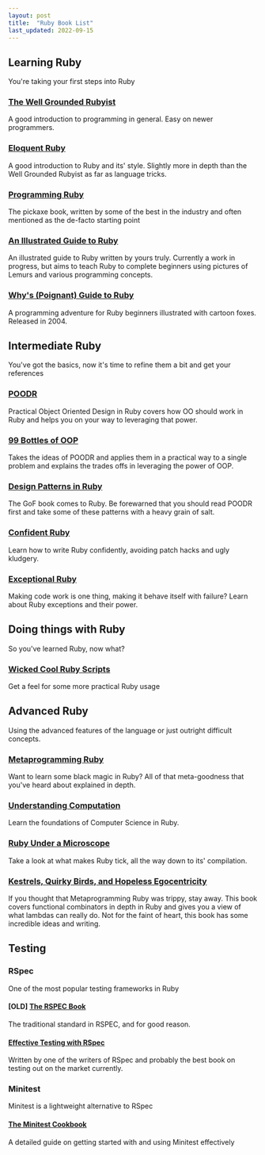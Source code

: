 ```yaml
---
layout: post
title:  "Ruby Book List"
last_updated: 2022-09-15
---
```


## Learning Ruby

You're taking your first steps into Ruby

### [The Well Grounded Rubyist](https://www.amazon.com/Well-Grounded-Rubyist-David-Black/dp/1617291692)

A good introduction to programming in general. Easy on newer programmers.

### [Eloquent Ruby](https://www.amazon.com/Eloquent-Ruby-Addison-Wesley-Professional/dp/0321584104)

A good introduction to Ruby and its' style. Slightly more in depth than the Well Grounded Rubyist as far as language tricks.

### [Programming Ruby](https://www.amazon.com/Programming-Ruby-1-9-2-0-Programmers/dp/1937785491)

The pickaxe book, written by some of the best in the industry and often mentioned as the de-facto starting point

### [An Illustrated Guide to Ruby](https://baweaver.gitbooks.io/an-illustrated-guide-to-ruby/content/)

An illustrated guide to Ruby written by yours truly. Currently a work in progress, but aims to teach Ruby to complete beginners using pictures of Lemurs and various programming concepts.

### [Why's (Poignant) Guide to Ruby](http://poignant.guide)

A programming adventure for Ruby beginners illustrated with cartoon foxes. Released in 2004.

## Intermediate Ruby

You've got the basics, now it's time to refine them a bit and get your references

### [POODR](https://www.amazon.com/Practical-Object-Oriented-Design-Ruby-Addison-Wesley/dp/0321721330)

Practical Object Oriented Design in Ruby covers how OO should work in Ruby and helps you on your way to leveraging that power.

### [99 Bottles of OOP](https://sandimetz.com/99bottles)

Takes the ideas of POODR and applies them in a practical way to a single problem and explains the trades offs in leveraging the power of OOP.

### [Design Patterns in Ruby](https://www.amazon.com/Design-Patterns-Ruby-Russ-Olsen/dp/0321490452)

The GoF book comes to Ruby. Be forewarned that you should read POODR first and take some of these patterns with a heavy grain of salt.

### [Confident Ruby](https://www.amazon.com/Confident-Ruby-Patterns-Joyful-Coding-ebook/dp/B00ETE0D2S)

Learn how to write Ruby confidently, avoiding patch hacks and ugly kludgery.

### [Exceptional Ruby](https://pragprog.com/book/ager/exceptional-ruby)

Making code work is one thing, making it behave itself with failure? Learn about Ruby exceptions and their power.

## Doing things with Ruby

So you've learned Ruby, now what?

### [Wicked Cool Ruby Scripts](https://www.amazon.com/Wicked-Cool-Ruby-Scripts-Steve-ebook/dp/B002N3M6SG)

Get a feel for some more practical Ruby usage

## Advanced Ruby

Using the advanced features of the language or just outright difficult concepts.

### [Metaprogramming Ruby](https://www.amazon.com/Metaprogramming-Ruby-Program-Like-Pros/dp/1934356476)

Want to learn some black magic in Ruby? All of that meta-goodness that you've heard about explained in depth.

### [Understanding Computation](https://www.amazon.com/Understanding-Computation-Machines-Impossible-Programs-ebook/dp/B00CT3C4IM)

Learn the foundations of Computer Science in Ruby.

### [Ruby Under a Microscope](https://www.amazon.com/Ruby-Under-Microscope-Illustrated-Internals-ebook/dp/B00GK5P6L2)

Take a look at what makes Ruby tick, all the way down to its' compilation.

### [Kestrels, Quirky Birds, and Hopeless Egocentricity](https://leanpub.com/combinators)

If you thought that Metaprogramming Ruby was trippy, stay away. This book covers functional combinators in depth in Ruby and gives you a view of what lambdas can really do. Not for the faint of heart, this book has some incredible ideas and writing.

## Testing

### RSpec

One of the most popular testing frameworks in Ruby

#### **[OLD]** [The RSPEC Book](https://www.amazon.com/RSpec-Book-Behaviour-Development-Cucumber-ebook/dp/B00A32NY44)

The traditional standard in RSPEC, and for good reason.

#### [Effective Testing with RSpec](https://www.amazon.com/Effective-Testing-RSpec-Build-Confidence/dp/1680501984)

Written by one of the writers of RSpec and probably the best book on testing out on the market currently.

### Minitest

Minitest is a lightweight alternative to RSpec

#### [The Minitest Cookbook](https://chriskottom.com/minitestcookbook/)

A detailed guide on getting started with and using Minitest effectively
